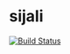 # sijali

[![Build Status](https://travis-ci.org/OscarOdic/sijali.svg?branch=master)](https://travis-ci.org/OscarOdic/sijali)
